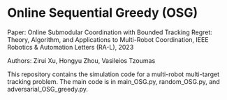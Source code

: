 # Online Sequential Greedy (OSG)

Paper: Online Submodular Coordination with Bounded Tracking Regret: Theory, Algorithm, and Applications to Multi-Robot Coordination, IEEE Robotics & Automation Letters (RA-L), 2023

Authors: Zirui Xu, Hongyu Zhou, Vasileios Tzoumas

This repository contains the simulation code for a multi-robot multi-target tracking problem. The main code is in main_OSG.py, random_OSG.py, and adversarial_OSG_greedy.py. 
